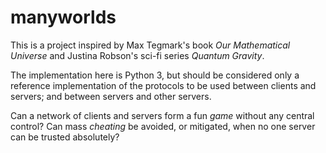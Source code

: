 # manyworlds

This is a project inspired by Max Tegmark's book *Our Mathematical Universe* and Justina Robson's sci-fi series *Quantum Gravity*.

The implementation here is Python 3, but should be considered only a reference implementation of the protocols to be used between clients and servers; and between servers and other servers.

Can a network of clients and servers form a fun *game* without any central control? Can mass *cheating* be avoided, or mitigated, when no one server can be trusted absolutely?